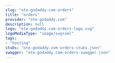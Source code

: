 ```yaml
---
slug: "ote-godaddy-com-orders"
title: "orders"
provider: "ote-godaddy.com"
description: null
logo: "ote-godaddy.com-orders-logo.svg"
logoMediaType: "image/svg+xml"
tags:
- "hosting"
stubs: "ote-godaddy.com-orders-stubs.json"
swagger: "ote-godaddy.com-orders-swagger.json"
---
```

